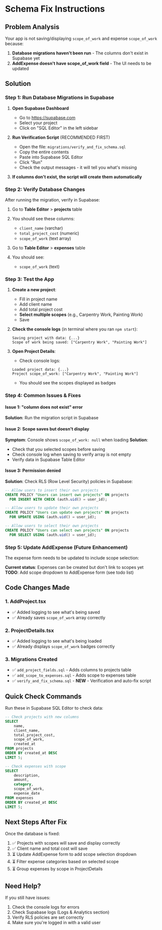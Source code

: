 # Schema Fix Instructions

## Problem Analysis

Your app is not saving/displaying `scope_of_work` and expense `scope_of_work` because:

1. **Database migrations haven't been run** - The columns don't exist in Supabase yet
2. **AddExpense doesn't have scope_of_work field** - The UI needs to be updated

## Solution

### Step 1: Run Database Migrations in Supabase

1. **Open Supabase Dashboard**
   - Go to https://supabase.com
   - Select your project
   - Click on "SQL Editor" in the left sidebar

2. **Run Verification Script** (RECOMMENDED FIRST)
   - Open the file: `migrations/verify_and_fix_schema.sql`
   - Copy the entire contents
   - Paste into Supabase SQL Editor
   - Click "Run"
   - Check the output messages - it will tell you what's missing

3. **If columns don't exist, the script will create them automatically**

### Step 2: Verify Database Changes

After running the migration, verify in Supabase:

1. Go to **Table Editor** > **projects** table
2. You should see these columns:
   - `client_name` (varchar)
   - `total_project_cost` (numeric)
   - `scope_of_work` (text array)

3. Go to **Table Editor** > **expenses** table
4. You should see:
   - `scope_of_work` (text)

### Step 3: Test the App

1. **Create a new project**:
   - Fill in project name
   - Add client name
   - Add total project cost
   - **Select multiple scopes** (e.g., Carpentry Work, Painting Work)
   - Save

2. **Check the console logs** (in terminal where you ran `npm start`):
   ```
   Saving project with data: {...}
   Scope of work being saved: ["Carpentry Work", "Painting Work"]
   ```

3. **Open Project Details**:
   - Check console logs:
   ```
   Loaded project data: {...}
   Project scope_of_work: ["Carpentry Work", "Painting Work"]
   ```
   - You should see the scopes displayed as badges

### Step 4: Common Issues & Fixes

#### Issue 1: "column does not exist" error
**Solution**: Run the migration script in Supabase

#### Issue 2: Scope saves but doesn't display
**Symptom**: Console shows `scope_of_work: null` when loading
**Solution**: 
- Check that you selected scopes before saving
- Check console log when saving to verify array is not empty
- Verify data in Supabase Table Editor

#### Issue 3: Permission denied
**Solution**: Check RLS (Row Level Security) policies in Supabase:
```sql
-- Allow users to insert their own projects
CREATE POLICY "Users can insert own projects" ON projects
  FOR INSERT WITH CHECK (auth.uid() = user_id);

-- Allow users to update their own projects  
CREATE POLICY "Users can update own projects" ON projects
  FOR UPDATE USING (auth.uid() = user_id);

-- Allow users to select their own projects
CREATE POLICY "Users can select own projects" ON projects
  FOR SELECT USING (auth.uid() = user_id);
```

### Step 5: Update AddExpense (Future Enhancement)

The expense form needs to be updated to include scope selection:

**Current status**: Expenses can be created but don't link to scopes yet
**TODO**: Add scope dropdown to AddExpense form (see todo list)

## Code Changes Made

### 1. AddProject.tsx
- ✅ Added logging to see what's being saved
- ✅ Already saves `scope_of_work` array correctly

### 2. ProjectDetails.tsx  
- ✅ Added logging to see what's being loaded
- ✅ Already displays `scope_of_work` badges correctly

### 3. Migrations Created
- ✅ `add_project_fields.sql` - Adds columns to projects table
- ✅ `add_scope_to_expenses.sql` - Adds scope to expenses table
- ✅ `verify_and_fix_schema.sql` - **NEW** - Verification and auto-fix script

## Quick Check Commands

Run these in Supabase SQL Editor to check data:

```sql
-- Check projects with new columns
SELECT 
    name, 
    client_name, 
    total_project_cost, 
    scope_of_work,
    created_at
FROM projects
ORDER BY created_at DESC
LIMIT 5;

-- Check expenses with scope
SELECT 
    description,
    amount,
    category,
    scope_of_work,
    expense_date
FROM expenses
ORDER BY created_at DESC
LIMIT 5;
```

## Next Steps After Fix

Once the database is fixed:

1. ✅ Projects with scopes will save and display correctly
2. ✅ Client name and total cost will save
3. ⏳ Update AddExpense form to add scope selection dropdown
4. ⏳ Filter expense categories based on selected scope
5. ⏳ Group expenses by scope in ProjectDetails

## Need Help?

If you still have issues:
1. Check the console logs for errors
2. Check Supabase logs (Logs & Analytics section)
3. Verify RLS policies are set correctly
4. Make sure you're logged in with a valid user
